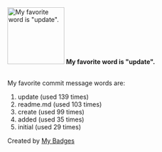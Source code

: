 <img src="https://my-badges.github.io/my-badges/favorite-word.png" alt="My favorite word is &quot;update&quot;." title="My favorite word is &quot;update&quot;." width="128">
<strong>My favorite word is &quot;update&quot;.</strong>
<br><br>

My favorite commit message words are:

1. update (used 139 times)
2. readme.md (used 103 times)
3. create (used 99 times)
4. added (used 35 times)
5. initial (used 29 times)


Created by <a href="https://github.com/my-badges/my-badges">My Badges</a>